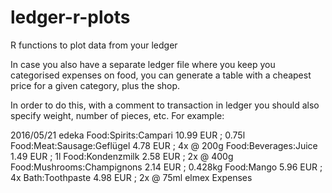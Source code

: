 # ledger-r-plots
R functions to plot data from your ledger

In case you also have a separate ledger file where you keep you
categorised expenses on food, you can generate a table with a cheapest
price for a given category, plus the shop.

In order to do this, with a comment to transaction in ledger you
should also specify weight, number of pieces, etc. For example:

2016/05/21 edeka
    Food:Spirits:Campari                       10.99 EUR ; 0.75l
    Food:Meat:Sausage:Geflügel                  4.78 EUR ; 4x @ 200g
    Food:Beverages:Juice                        1.49 EUR ; 1l
    Food:Kondenzmilk                            2.58 EUR ; 2x @ 400g
    Food:Mushrooms:Champignons                  2.14 EUR ; 0.428kg
    Food:Mango                                  5.96 EUR ; 4x
    Bath:Toothpaste                             4.98 EUR ; 2x @ 75ml elmex 
    Expenses

